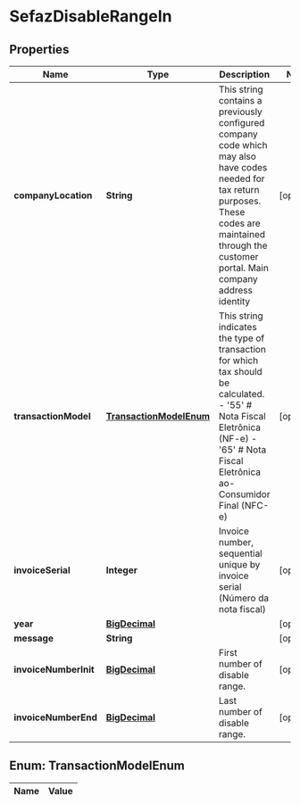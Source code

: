 
# SefazDisableRangeIn

## Properties
Name | Type | Description | Notes
------------ | ------------- | ------------- | -------------
**companyLocation** | **String** | This string contains a previously configured company code which may also have codes needed for tax return purposes. These codes are maintained through the customer portal. Main company address identity |  [optional]
**transactionModel** | [**TransactionModelEnum**](#TransactionModelEnum) | This string indicates the type of transaction for which tax should be calculated. - &#39;55&#39; # Nota Fiscal Eletrônica (NF-e) - &#39;65&#39; # Nota Fiscal Eletrônica ao-Consumidor Final (NFC-e)  |  [optional]
**invoiceSerial** | **Integer** | Invoice number, sequential unique by invoice serial (Número da nota fiscal)  |  [optional]
**year** | [**BigDecimal**](BigDecimal.md) |  |  [optional]
**message** | **String** |  |  [optional]
**invoiceNumberInit** | [**BigDecimal**](BigDecimal.md) | First number of disable range. |  [optional]
**invoiceNumberEnd** | [**BigDecimal**](BigDecimal.md) | Last number of disable range. |  [optional]


<a name="TransactionModelEnum"></a>
## Enum: TransactionModelEnum
Name | Value
---- | -----



